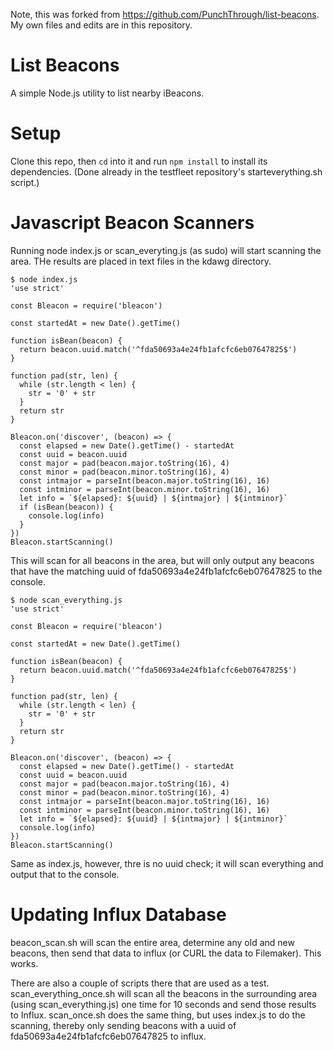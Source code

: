 Note, this was forked from https://github.com/PunchThrough/list-beacons. My own files and edits are in this repository.

# List Beacons

A simple Node.js utility to list nearby iBeacons.

# Setup

Clone this repo, then `cd` into it and run `npm install` to install its dependencies.
(Done already in the testfleet repository's starteverything.sh script.)

# Javascript Beacon Scanners

Running node index.js or scan_everyting.js (as sudo) will start scanning the area. THe results are placed in text files in the kdawg directory.

```
$ node index.js
'use strict'

const Bleacon = require('bleacon')

const startedAt = new Date().getTime()

function isBean(beacon) {
  return beacon.uuid.match('^fda50693a4e24fb1afcfc6eb07647825$')
}

function pad(str, len) {
  while (str.length < len) {
    str = '0' + str
  }
  return str
}

Bleacon.on('discover', (beacon) => {
  const elapsed = new Date().getTime() - startedAt
  const uuid = beacon.uuid
  const major = pad(beacon.major.toString(16), 4)
  const minor = pad(beacon.minor.toString(16), 4)
  const intmajor = parseInt(beacon.major.toString(16), 16)
  const intminor = parseInt(beacon.minor.toString(16), 16)
  let info = `${elapsed}: ${uuid} | ${intmajor} | ${intminor}`
  if (isBean(beacon)) {
    console.log(info)
  }
})
Bleacon.startScanning()

```

This will scan for all beacons in the area, but will only output any beacons that have the matching uuid of fda50693a4e24fb1afcfc6eb07647825 to the console. 

```
$ node scan_everything.js
'use strict'

const Bleacon = require('bleacon')

const startedAt = new Date().getTime()

function isBean(beacon) {
  return beacon.uuid.match('^fda50693a4e24fb1afcfc6eb07647825$')
}

function pad(str, len) {
  while (str.length < len) {
    str = '0' + str
  }
  return str
}

Bleacon.on('discover', (beacon) => {
  const elapsed = new Date().getTime() - startedAt
  const uuid = beacon.uuid
  const major = pad(beacon.major.toString(16), 4)
  const minor = pad(beacon.minor.toString(16), 4)
  const intmajor = parseInt(beacon.major.toString(16), 16)
  const intminor = parseInt(beacon.minor.toString(16), 16)
  let info = `${elapsed}: ${uuid} | ${intmajor} | ${intminor}`
  console.log(info)
})
Bleacon.startScanning()
```

Same as index.js, however, thre is no uuid check; it will scan everything and output that to the console.

# Updating Influx Database
beacon_scan.sh will scan the entire area, determine any old and new beacons, then send that data to influx (or CURL the data to Filemaker). This works.

There are also a couple of scripts there that are used as a test. scan_everything_once.sh will scan all the beacons in the surrounding area (using scan_everything.js) one time for 10 seconds and send those results to Influx. scan_once.sh does the same thing, but uses index.js to do the scanning, thereby only sending beacons with a uuid of fda50693a4e24fb1afcfc6eb07647825 to influx. 